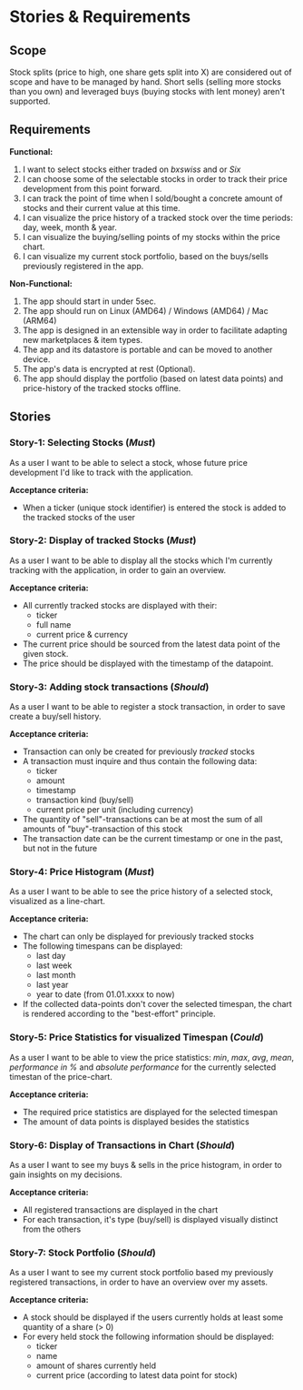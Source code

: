 # Stories & Requirements

## Scope

Stock splits (price to high, one share gets split into X) are considered out of scope and have to be managed by hand. Short sells
(selling more stocks than you own) and leveraged buys (buying stocks with lent money) aren't supported.

## Requirements

**Functional:**

1. I want to select stocks either traded on _bxswiss_ and or _Six_
2. I can choose some of the selectable stocks in order to track their price development from this point forward.
3. I can track the point of time when I sold/bought a concrete amount of stocks and their current value at this time.
4. I can visualize the price history of a tracked stock over the time periods: day, week, month & year.
5. I can visualize the buying/selling points of my stocks within the price chart.
6. I can visualize my current stock portfolio, based on the buys/sells previously registered in the app.

**Non-Functional:**

1. The app should start in under 5sec.
2. The app should run on Linux (AMD64) / Windows (AMD64) / Mac (ARM64)
3. The app is designed in an extensible way in order to facilitate adapting new marketplaces & item types.
4. The app and its datastore is portable and can be moved to another device.
5. The app's data is encrypted at rest (Optional).
6. The app should display the portfolio (based on latest data points) and price-history of the tracked stocks offline.

## Stories

### Story-1: Selecting Stocks (_Must_)

As a user I want to be able to select a stock, whose future price development I'd like to track with the application.

**Acceptance criteria:**

- When a ticker (unique stock identifier) is entered the stock is added to the tracked stocks of the user

### Story-2: Display of tracked Stocks (_Must_)

As a user I want to be able to display all the stocks which I'm currently tracking with the application, in order to gain an overview.

**Acceptance criteria:**

- All currently tracked stocks are displayed with their:
  - ticker
  - full name
  - current price & currency
- The current price should be sourced from the latest data point of the given stock.
- The price should be displayed with the timestamp of the datapoint.

### Story-3: Adding stock transactions (_Should_)

As a user I want to be able to register a stock transaction, in order to save create a buy/sell history.

**Acceptance criteria:**

- Transaction can only be created for previously _tracked_ stocks
- A transaction must inquire and thus contain the following data:
  - ticker
  - amount
  - timestamp
  - transaction kind (buy/sell)
  - current price per unit (including currency)
- The quantity of "sell"-transactions can be at most the sum of all amounts of "buy"-transaction of this stock
- The transaction date can be the current timestamp or one in the past, but not in the future

### Story-4: Price Histogram (_Must_)

As a user I want to be able to see the price history of a selected stock, visualized as a line-chart.

**Acceptance criteria:**

- The chart can only be displayed for previously tracked stocks
- The following timespans can be displayed:
  - last day
  - last week
  - last month
  - last year
  - year to date (from 01.01.xxxx to now)
- If the collected data-points don't cover the selected timespan, the chart is rendered according to the "best-effort" principle.

### Story-5: Price Statistics for visualized Timespan (_Could_)

As a user I want to be able to view the price statistics: _min_, _max_, _avg_, _mean_, _performance in %_ and _absolute performance_ for the currently
selected timestan of the price-chart.

**Acceptance criteria:**

- The required price statistics are displayed for the selected timespan
- The amount of data points is displayed besides the statistics

### Story-6: Display of Transactions in Chart (_Should_)

As a user I want to see my buys & sells in the price histogram, in order to gain insights on my decisions.

**Acceptance criteria:**

- All registered transactions are displayed in the chart
- For each transaction, it's type (buy/sell) is displayed visually distinct from the others

### Story-7: Stock Portfolio (_Should_)

As a user I want to see my current stock portfolio based my previously registered transactions, in order to have an overview over my assets.

**Acceptance criteria:**

- A stock should be displayed if the users currently holds at least some quantity of a share (> 0)
- For every held stock the following information should be displayed:
  - ticker
  - name
  - amount of shares currently held
  - current price (according to latest data point for stock)
